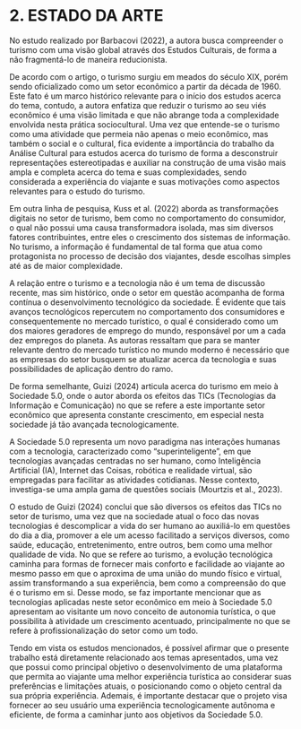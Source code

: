 # 2. ESTADO DA ARTE

No estudo realizado por Barbacovi (2022), a autora busca compreender o turismo com uma visão global através dos Estudos Culturais, de forma a não fragmentá-lo de maneira reducionista. 

De acordo com o artigo, o turismo surgiu em meados do século XIX, porém sendo oficializado como um setor econômico a partir da década de 1960. Este fato é um marco histórico relevante para o início dos estudos acerca do tema, contudo, a autora enfatiza que reduzir o turismo ao seu viés econômico é uma visão limitada e que não abrange toda a complexidade envolvida nesta prática sociocultural. Uma vez que entende-se o turismo como uma atividade que permeia não apenas o meio econômico, mas também o social e o cultural, fica evidente a importância do trabalho da Análise Cultural para estudos acerca do turismo de forma a desconstruir representações estereotipadas e auxiliar na construção de uma visão mais ampla e completa acerca do tema e suas complexidades, sendo considerada a experiência do viajante e suas motivações como aspectos relevantes para o estudo do turismo.

Em outra linha de pesquisa, Kuss et al. (2022) aborda as transformações digitais no setor de turismo, bem como no comportamento do consumidor, o qual não possui uma causa transformadora isolada, mas sim diversos fatores contribuintes, entre eles o crescimento dos sistemas de informação. No turismo, a informação é fundamental de tal forma que atua como protagonista no processo de decisão dos viajantes, desde escolhas simples até as de maior complexidade. 

A relação entre o turismo e a tecnologia não é um tema de discussão recente, mas sim histórico, onde o setor em questão acompanha de forma contínua o desenvolvimento tecnológico da sociedade. É evidente que tais avanços tecnológicos repercutem no comportamento dos consumidores e consequentemente no mercado turístico, o qual é considerado como um dos maiores geradores de emprego do mundo, responsável por um a cada dez empregos do planeta. As autoras ressaltam que para se manter relevante dentro do mercado turístico no mundo moderno é necessário que as empresas do setor busquem se atualizar acerca da tecnologia e suas possibilidades de aplicação dentro do ramo.

De forma semelhante, Guizi (2024) articula acerca do turismo em meio à Sociedade 5.0, onde o autor aborda os efeitos das TICs (Tecnologias da Informação e Comunicação) no que se refere a este importante setor econômico que apresenta constante crescimento, em especial nesta sociedade já tão avançada tecnologicamente.

A Sociedade 5.0 representa um novo paradigma nas interações humanas com a tecnologia, caracterizado como “superinteligente”, em que tecnologias avançadas centradas no ser humano, como Inteligência Artificial (IA), Internet das Coisas, robótica e realidade virtual, são empregadas para facilitar as atividades cotidianas. Nesse contexto, investiga-se uma ampla gama de questões sociais (Mourtzis et al., 2023).

O estudo de Guizi (2024) conclui que são diversos os efeitos das TICs no setor de turismo, uma vez que na sociedade atual o foco das novas tecnologias é descomplicar a vida do ser humano ao auxiliá-lo em questões do dia a dia, promover a ele um acesso facilitado a serviços diversos, como saúde, educação, entretenimento, entre outros, bem como uma melhor qualidade de vida. No que se refere ao turismo, a evolução tecnológica caminha para formas de fornecer mais conforto e facilidade ao viajante ao mesmo passo em que o aproxima de uma união do mundo físico e virtual, assim transformando a sua experiência, bem como a compreensão do que é o turismo em si. Desse modo, se faz importante mencionar que as tecnologias aplicadas neste setor econômico em meio à Sociedade 5.0 apresentam ao visitante um novo conceito de autonomia turística, o que possibilita à atividade um crescimento acentuado, principalmente no que se refere à profissionalização do setor como um todo.

Tendo em vista os estudos mencionados, é possível afirmar que o presente trabalho está diretamente relacionado aos temas apresentados, uma vez que possui como principal objetivo o desenvolvimento de uma plataforma que permita ao viajante uma melhor experiência turística ao considerar suas preferências e limitações atuais, o posicionando como o objeto central da sua própria experiência. Ademais, é importante destacar que o projeto visa fornecer ao seu usuário uma experiência tecnologicamente autônoma e eficiente, de forma a caminhar junto aos objetivos da Sociedade 5.0.
